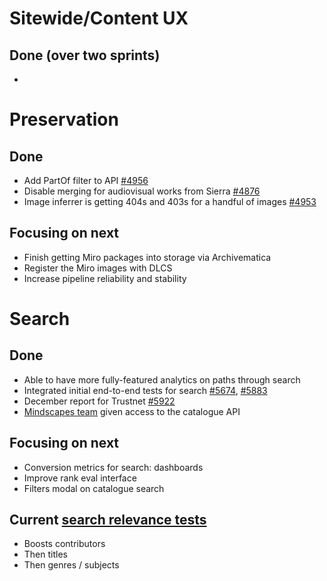 # Sitewide/Content UX
## Done (over two sprints)
- 

# Preservation 
## Done
-	Add PartOf filter to API [#4956](https://github.com/wellcomecollection/platform/issues/4956)
-	Disable merging for audiovisual works from Sierra [#4876](https://github.com/wellcomecollection/platform/issues/4876)
-	Image inferrer is getting 404s and 403s for a handful of images [#4953](https://github.com/wellcomecollection/platform/issues/4953)


## Focusing on next
-	Finish getting Miro packages into storage via Archivematica
-	Register the Miro images with DLCS
-	Increase pipeline reliability and stability


# Search
## Done
-	Able to have more fully-featured analytics on paths through search 
-	Integrated initial end-to-end tests for search [#5674](https://github.com/wellcomecollection/wellcomecollection.org/issues/5674), [#5883](https://github.com/wellcomecollection/wellcomecollection.org/pull/5883)
-	December report for Trustnet [#5922](https://github.com/wellcomecollection/wellcomecollection.org/issues/5922)
-	[Mindscapes team](https://wellcome.org/about-us/teams/international-cultural-programmes-team) given access to the catalogue API

## Focusing on next
-	Conversion metrics for search: dashboards
-	Improve rank eval interface
-	Filters modal on catalogue search

## Current [search relevance tests](https://docs.wellcomecollection.org/catalogue/search/tests)
- Boosts contributors
- Then titles
- Then genres / subjects
